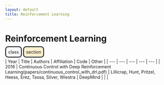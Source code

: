 ```yaml
---
layout: default
title: Reinforcement Learning
---
```

# Reinforcement Learning

<span style="background-color:#f8f8f8; border-radius:10px; border: 3px solid #2e3436; padding: 7px;">class</span> <span style="background-color:#feefce; border-radius:10px; border: 3px solid #2e3436; padding: 7px;">section</span>

| Year | Title | Authors | Affiliation | Code | Other |
| --- | --- | --- | --- | --- |
| 2016 | Continuous Control with Deep Reinforcement Learning(papers/continuous_control_with_drl.pdf) | Lillicrap, Hunt, Pritzel, Heess, Erez, Tassa, Silver, Wiestra | DeepMind | | |